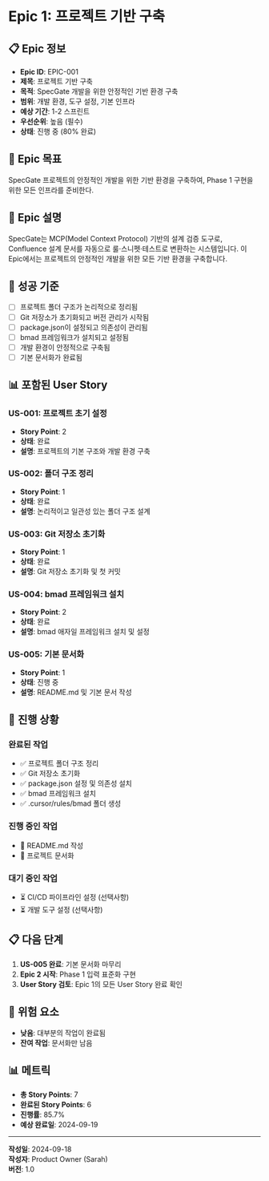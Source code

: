 # Epic 1: 프로젝트 기반 구축

## 📋 Epic 정보

- **Epic ID**: EPIC-001
- **제목**: 프로젝트 기반 구축
- **목적**: SpecGate 개발을 위한 안정적인 기반 환경 구축
- **범위**: 개발 환경, 도구 설정, 기본 인프라
- **예상 기간**: 1-2 스프린트
- **우선순위**: 높음 (필수)
- **상태**: 진행 중 (80% 완료)

## 🎯 Epic 목표

SpecGate 프로젝트의 안정적인 개발을 위한 기반 환경을 구축하여, Phase 1 구현을 위한 모든 인프라를 준비한다.

## 📝 Epic 설명

SpecGate는 MCP(Model Context Protocol) 기반의 설계 검증 도구로, Confluence 설계 문서를 자동으로 룰·스니펫·테스트로 변환하는 시스템입니다. 이 Epic에서는 프로젝트의 안정적인 개발을 위한 모든 기반 환경을 구축합니다.

## 🎯 성공 기준

- [ ] 프로젝트 폴더 구조가 논리적으로 정리됨
- [ ] Git 저장소가 초기화되고 버전 관리가 시작됨
- [ ] package.json이 설정되고 의존성이 관리됨
- [ ] bmad 프레임워크가 설치되고 설정됨
- [ ] 개발 환경이 안정적으로 구축됨
- [ ] 기본 문서화가 완료됨

## 📊 포함된 User Story

### **US-001: 프로젝트 초기 설정**
- **Story Point**: 2
- **상태**: 완료
- **설명**: 프로젝트의 기본 구조와 개발 환경 구축

### **US-002: 폴더 구조 정리**
- **Story Point**: 1
- **상태**: 완료
- **설명**: 논리적이고 일관성 있는 폴더 구조 설계

### **US-003: Git 저장소 초기화**
- **Story Point**: 1
- **상태**: 완료
- **설명**: Git 저장소 초기화 및 첫 커밋

### **US-004: bmad 프레임워크 설치**
- **Story Point**: 2
- **상태**: 완료
- **설명**: bmad 애자일 프레임워크 설치 및 설정

### **US-005: 기본 문서화**
- **Story Point**: 1
- **상태**: 진행 중
- **설명**: README.md 및 기본 문서 작성

## 🔄 진행 상황

### **완료된 작업**
- ✅ 프로젝트 폴더 구조 정리
- ✅ Git 저장소 초기화
- ✅ package.json 설정 및 의존성 설치
- ✅ bmad 프레임워크 설치
- ✅ .cursor/rules/bmad 폴더 생성

### **진행 중인 작업**
- 🔄 README.md 작성
- 🔄 프로젝트 문서화

### **대기 중인 작업**
- ⏳ CI/CD 파이프라인 설정 (선택사항)
- ⏳ 개발 도구 설정 (선택사항)

## 📋 다음 단계

1. **US-005 완료**: 기본 문서화 마무리
2. **Epic 2 시작**: Phase 1 입력 표준화 구현
3. **User Story 검토**: Epic 1의 모든 User Story 완료 확인

## 🚨 위험 요소

- **낮음**: 대부분의 작업이 완료됨
- **잔여 작업**: 문서화만 남음

## 📊 메트릭

- **총 Story Points**: 7
- **완료된 Story Points**: 6
- **진행률**: 85.7%
- **예상 완료일**: 2024-09-19

---

**작성일**: 2024-09-18  
**작성자**: Product Owner (Sarah)  
**버전**: 1.0
